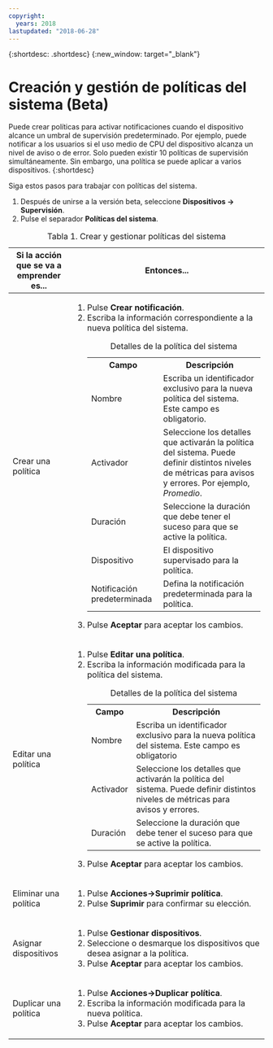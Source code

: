 ```yaml
---
copyright:
  years: 2018
lastupdated: "2018-06-28"
---
```


{:shortdesc: .shortdesc}
{:new_window: target="_blank"}

# Creación y gestión de políticas del sistema (Beta)
Puede crear políticas para activar notificaciones cuando el dispositivo alcance un umbral de supervisión predeterminado. Por ejemplo, puede notificar a los usuarios si el uso medio de CPU del dispositivo alcanza un nivel de aviso o de error. Solo pueden existir 10 políticas de supervisión simultáneamente. Sin embargo, una política se puede aplicar a varios dispositivos.
{:shortdesc}


Siga estos pasos para trabajar con políticas del sistema.
1. Después de unirse a la versión beta, seleccione **Dispositivos -> Supervisión**.
2. Pulse el separador **Políticas del sistema**.

<table>
   <CAPTION>Tabla 1. Crear y gestionar políticas del sistema</CAPTION>
   <THEAD>
   <TR>
   <th>Si la acción que se va a emprender es...</th>
   <th>Entonces...</th>
   </TR>
   </THEAD>
   <TBODY>
   <tr>
   <td>Crear una política</td>
   <td>
   <ol>
     <li>Pulse <b>Crear notificación</b>.</li>
     <li>Escriba la información correspondiente a la nueva política del sistema. 

<table>
  <caption>Detalles de la política del sistema</caption>
  <tr>
     <th>Campo</th>
     <th>Descripción</th>
  </tr>
  <tr>
    <td>Nombre</td>
    <td>Escriba un identificador exclusivo para la nueva política del sistema. Este campo es obligatorio.</td>
  </tr>
  <tr>
    <td>Activador</td>
    <td>Seleccione los detalles que activarán la política del sistema. Puede definir distintos niveles de métricas para avisos y errores. Por ejemplo, <i>Promedio</i>.</td>
  </tr>
   <tr>
    <td>Duración</td>
     <td>Seleccione la duración que debe tener el suceso para que se active la política.</td>
  </tr>
   <tr>
    <td>Dispositivo</td>
    <td>El dispositivo supervisado para la política.</td>
  </tr>
   <tr>
    <td>Notificación predeterminada</td>
    <td>Defina la notificación predeterminada para la política.</td>
  </tr>
</table>
</li>
<li>Pulse <b>Aceptar</b> para aceptar los cambios.</li>
   </ol>
   </td>
   </tr>
   <tr>
   <td>Editar una política</td>
   <td>
   <ol>
     <li>Pulse <b>Editar una política</b>.</li>
    <li>Escriba la información modificada para la política del sistema. 

<table>
  <caption>Detalles de la política del sistema</caption>
  <tr>
     <th>Campo</th>
     <th>Descripción</th>
  </tr>
  <tr>
    <td>Nombre</td>
    <td>Escriba un identificador exclusivo para la nueva política del sistema. Este campo es obligatorio</td>
  </tr>
  <tr>
    <td>Activador</td>
    <td>Seleccione los detalles que activarán la política del sistema. Puede definir distintos niveles de métricas para avisos y errores.</td>
  </tr>
   <tr>
    <td>Duración</td>
     <td>Seleccione la duración que debe tener el suceso para que se active la política.</td>
  </tr>
</table>
</li>
<li>Pulse <b>Aceptar</b> para aceptar los cambios.</li>
   </ol>
   </td>
   </tr>
   <tr>
   <td>Eliminar una política</td>
   <td>
   <ol>
     <li>Pulse <b>Acciones->Suprimir política</b>.</li> 
     <li>Pulse <b>Suprimir</b> para confirmar su elección.</li>
   </ol>
   </td>
   </tr>
   <tr>
  <td>Asignar dispositivos</td>
  <td>
    <ol>
      <li>Pulse <b>Gestionar dispositivos</b>.</li>
      <li>Seleccione o desmarque los dispositivos que desea asignar a la política.</li>
      <li>Pulse <b>Aceptar</b> para aceptar los cambios.</li></ol>
      </td>
  </tr>
   <tr>
  <td>Duplicar una política</td>
  <td>
    <ol>
      <li>Pulse <b>Acciones->Duplicar política</b>.</li>
      <li>Escriba la información modificada para la nueva política.</li>
      <li>Pulse <b>Aceptar</b> para aceptar los cambios.</li></ol>
      </td>
  </tr>
  
   </TBODY>
   </table>

